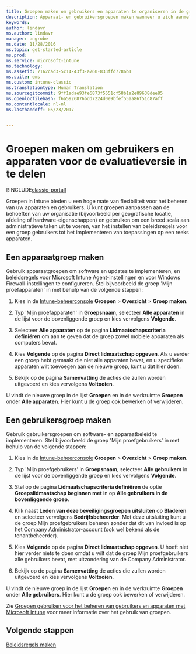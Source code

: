 ```yaml
---
title: Groepen maken om gebruikers en apparaten te organiseren in de gratis proefversie | Microsoft Docs
description: Apparaat- en gebruikersgroepen maken wanneer u zich aanmeldt voor een gratis evaluatieversie van Microsoft Intune van 30 dagen.
keywords: 
author: lindavr
ms.author: lindavr
manager: angrobe
ms.date: 11/28/2016
ms.topic: get-started-article
ms.prod: 
ms.service: microsoft-intune
ms.technology: 
ms.assetid: 7162cad3-5c14-43f3-a760-833ffd7786b1
ms.suite: ems
ms.custom: intune-classic
ms.translationtype: Human Translation
ms.sourcegitcommit: 9ff1adae93fe6873f5551cf58b1a2e89638dee85
ms.openlocfilehash: f6a5926876bdd7224d0e9bfef55aa86f51c87aff
ms.contentlocale: nl-nl
ms.lasthandoff: 05/23/2017


---
```


# <a name="create-groups-to-organize-evaluation-subscription-users-and-devices"></a>Groepen maken om gebruikers en apparaten voor de evaluatieversie in te delen

[!INCLUDE[classic-portal](../includes/classic-portal.md)]

Groepen in Intune bieden u een hoge mate van flexibiliteit voor het beheren van uw apparaten en gebruikers. U kunt groepen aanpassen aan de behoeften van uw organisatie (bijvoorbeeld per geografische locatie, afdeling of hardware-eigenschappen) en gebruiken om een breed scala aan administratieve taken uit te voeren, van het instellen van beleidsregels voor een groep gebruikers tot het implementeren van toepassingen op een reeks apparaten.

## <a name="create-a-device-group"></a>Een apparaatgroep maken
Gebruik apparaatgroepen om software en updates te implementeren, en beleidsregels voor Microsoft Intune Agent-instellingen en voor Windows Firewall-instellingen te configureren. Stel bijvoorbeeld de groep 'Mijn proefapparaten' in met behulp van de volgende stappen:

1.  Kies in de [Intune-beheerconsole](https://manage.microsoft.com/) **Groepen** &gt; **Overzicht** &gt; **Groep maken**.

2.  Typ 'Mijn proefapparaten' in **Groepsnaam**, selecteer **Alle apparaten** in de lijst voor de bovenliggende groep en kies vervolgens **Volgende**.

3.  Selecteer **Alle apparaten** op de pagina **Lidmaatschapscriteria definiëren** om aan te geven dat de groep zowel mobiele apparaten als computers bevat.

4.  Kies **Volgende** op de pagina **Direct lidmaatschap opgeven**. Als u eerder een groep hebt gemaakt die niet alle apparaten bevat, en u specifieke apparaten wilt toevoegen aan de nieuwe groep, kunt u dat hier doen.

5.  Bekijk op de pagina **Samenvatting** de acties die zullen worden uitgevoerd en kies vervolgens **Voltooien**.

U vindt de nieuwe groep in de lijst **Groepen** en in de werkruimte **Groepen** onder **Alle apparaten**. Hier kunt u de groep ook bewerken of verwijderen.

## <a name="create-a-user-group"></a>Een gebruikersgroep maken
Gebruik gebruikersgroepen om software- en apparaatbeleid te implementeren. Stel bijvoorbeeld de groep 'Mijn proefgebruikers' in met behulp van de volgende stappen:

1.  Kies in de [Intune-beheerconsole](https://manage.microsoft.com/) **Groepen** &gt; **Overzicht** &gt; **Groep maken**.

2.  Typ 'Mijn proefgebruikers' in **Groepsnaam**, selecteer **Alle gebruikers** in de lijst voor de bovenliggende groep en kies vervolgens **Volgende**.

3.  Stel op de pagina **Lidmaatschapscriteria definiëren** de optie **Groepslidmaatschap beginnen met** in op **Alle gebruikers in de bovenliggende groep**.

4.  Klik naast **Leden van deze beveiligingsgroepen uitsluiten** op **Bladeren** en selecteer vervolgens **Bedrijfsbeheerder**. Met deze uitsluiting kunt u de groep Mijn proefgebruikers beheren zonder dat dit van invloed is op het Company Administrator-account (ook wel bekend als de tenantbeheerder).

5.  Kies **Volgende** op de pagina **Direct lidmaatschap opgeven**. U hoeft niet hier verder niets te doen omdat u wilt dat de groep Mijn proefgebruikers alle gebruikers bevat, met uitzondering van de Company Administrator.

6.  Bekijk op de pagina **Samenvatting** de acties die zullen worden uitgevoerd en kies vervolgens **Voltooien**.

U vindt de nieuwe groep in de lijst **Groepen** en in de werkruimte **Groepen** onder **Alle gebruikers**. Hier kunt u de groep ook bewerken of verwijderen.

Zie [Groepen gebruiken voor het beheren van gebruikers en apparaten met Microsoft Intune](/intune-classic/Deploy-Use/use-groups-to-manage-users-and-devices-with-microsoft-intune) voor meer informatie over het gebruik van groepen.

## <a name="next-steps"></a>Volgende stappen
[Beleidsregels maken](get-started-with-a-30-day-trial-of-microsoft-intune-step-4.md)  

